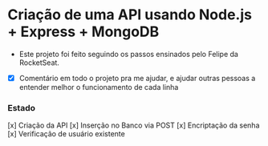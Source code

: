 # Criação de uma API usando Node.js + Express + MongoDB

- Este projeto foi feito seguindo os passos ensinados pelo Felipe da RocketSeat.

- [x] Comentário em todo o projeto pra me ajudar, e ajudar outras pessoas a entender melhor o funcionamento de cada linha

### Estado

[x] Criação da API
[x] Inserção no Banco via POST
[x] Encriptação da senha
[x] Verificação de usuário existente